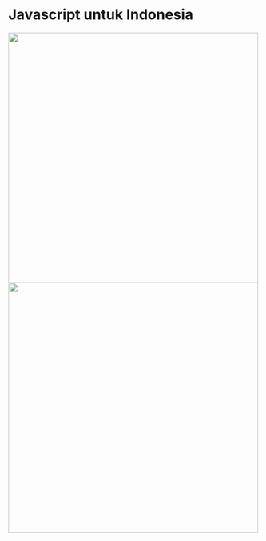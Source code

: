 # Javascript untuk Indonesia

<img src="https://github.com/LIGMATV/Docs/assets/143163098/8b22f061-71da-4300-8719-0616ff50c103" width="500">
<img src="https://github.com/LIGMATV/Docs/assets/143163098/98ee11f6-a84c-400a-b419-00f01b62d860" width="500">
